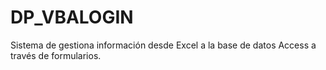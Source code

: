 # DP_VBALOGIN
Sistema de gestiona información desde Excel a la base de datos Access a través de formularios.

